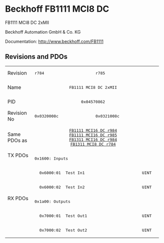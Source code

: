# Beckhoff FB1111 MCI8 DC

FB1111 MCI8 DC 2xMII

Beckhoff Automation GmbH & Co. KG

Documentation: <a href="http://www.beckhoff.com/FB1111">http://www.beckhoff.com/FB1111</a>

## Revisions and PDOs
<table>
<tr >
<td class="first">Revision</td>
<td ><pre>r784</pre></td>
<td ><pre>r785</pre></td>
</tr>
<tr >
<td class="first">Name</td>
<td  colspan=2 align="center"><pre>FB1111 MCI8 DC 2xMII</pre></td>
</tr>
<tr >
<td class="first">PID</td>
<td  colspan=2 align="center"><pre>0x04570862</pre></td>
</tr>
<tr >
<td class="first">Revision No</td>
<td ><pre>0x0320008c</pre></td>
<td ><pre>0x0321008c</pre></td>
</tr>
<tr >
<td class="first">Same PDOs as</td>
<td  colspan=2 align="center"><pre><a href="FB1111+MCI16+DC">FB1111 MCI16 DC r984</a><br/><a href="FB1111+MCI16+DC">FB1111 MCI16 DC r985</a><br/><a href="FB1311+MCI16+DC">FB1311 MCI16 DC r984</a><br/><a href="FB1311+MCI8+DC">FB1311 MCI8 DC r784</a></pre></td>
</tr>
<tr class="txpdo pdosection">
<td class="first" rowspan=3 valign=top>TX PDOs</td>
<td colspan=2 align="left"><pre>0x1600: Inputs</pre></td>
<td></td>
</tr>
<tr class="txpdo">
<td class="first" colspan=2 align="left"><pre>  0x6000:01  Test In1                        UINT</pre></td>
</tr>
<tr class="txpdo">
<td class="first" colspan=2 align="left"><pre>  0x6000:02  Test In2                        UINT</pre></td>
</tr>
<tr class="rxpdo pdosection">
<td class="first" rowspan=3 valign=top>RX PDOs</td>
<td colspan=2 align="left"><pre>0x1a00: Outputs</pre></td>
<td></td>
</tr>
<tr class="rxpdo">
<td class="first" colspan=2 align="left"><pre>  0x7000:01  Test Out1                       UINT</pre></td>
</tr>
<tr class="rxpdo">
<td class="first" colspan=2 align="left"><pre>  0x7000:02  Test Out2                       UINT</pre></td>
</tr>
</table>
